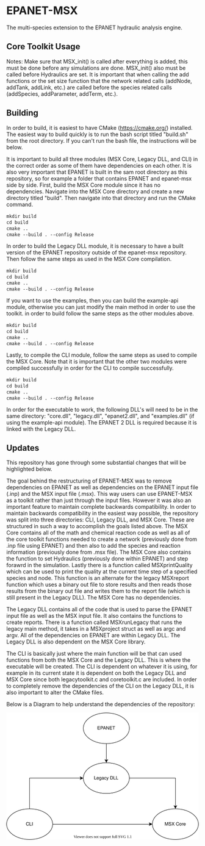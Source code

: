 # EPANET-MSX

The multi-species extension to the EPANET hydraulic analysis engine.

## Core Toolkit Usage
Notes:
Make sure that MSX_init() is called after everything is added, this must be done before
any simulations are done. MSX_init() also must be called before Hydraulics are set.
It is important that when calling the add functions or the set size function that
the network related calls (addNode, addTank, addLink, etc.) are called before the species
related calls (addSpecies, addParameter, addTerm, etc.).


## Building
In order to build, it is easiest to have CMake (https://cmake.org/) installed.
The easiest way to build quickly is to run the bash script titled "build.sh" from
the root directory. If you can't run the bash file, the instructions will be below.

It is important to build all three modules (MSX Core, Legacy DLL, and CLI) in the correct order
as some of them have dependencies on each other. It is also very important that EPANET is built
in the sam root directory as this repository, so for example a folder that contains EPANET and epanet-msx
side by side.
First, build the MSX Core module since it has no dependencies. Navigate into the MSX Core directory
and create a new directory titled "build". Then navigate into that directory and run the CMake command.
```
mkdir build
cd build
cmake ..
cmake --build . --config Release
```
In order to build the Legacy DLL module, it is necessary to have a built version of the EPANET
repository outside of the epanet-msx repository. Then follow the same steps as used in the MSX Core
compilation.
```
mkdir build
cd build
cmake ..
cmake --build . --config Release
```
If you want to use the examples, then you can build the example-api module, otherwise you can just modify
the main method in order to use the toolkit. in order to build follow the same steps as the other modules above.
```
mkdir build
cd build
cmake ..
cmake --build . --config Release
```

Lastly, to compile the CLI module, follow the same steps as used to compile the MSX Core. Note that it is
important that the other two modules were compiled successfully in order for the CLI to compile successfully.
```
mkdir build
cd build
cmake ..
cmake --build . --config Release
```

In order for the executable to work, the following DLL's will need to be in the same directory: "core.dll",
"legacy.dll", "epanet2.dll", and "examples.dll" (if using the example-api module). The EPANET 2 DLL is required because it is linked with the Legacy DLL.

## Updates
This repository has gone through some substantial changes that will be highlighted below.

The goal behind the restructuring of EPANET-MSX was to remove dependencies on EPANET as well as dependencies
on the EPANET input file (.inp) and the MSX input file (.msx). This way users can use
EPANET-MSX as a toolkit rather than just through the input files. However it was also an important
feature to maintain complete backwards compatibility.
In order to maintain backwards compatibility in the easiest way possible, the repository was split into
three directories: CLI, Legacy DLL, and MSX Core.
These are structured in such a way to accomplish the goals listed above. 
The MSX Core contains all of the math and chemical reaction code as well as all of the core toolkit
functions needed to create a network (previously done from .inp file using EPANET) and then also to add the species and
reaction information (previously done from .msx file). The MSX Core also contains the function to set
Hydraulics (previously done within EPANET) and step forawrd in the simulation. Lastly there is a function called MSXprintQuality
which can be used to print the quality at the current time step of a specified species and node. This function is an alternate
for the legacy MSXreport function which uses a binary out file to store results and then reads those results from the binary
out file and writes them to the report file (which is still present in the Legacy DLL).
The MSX Core has no dependencies.

The Legacy DLL contains all of the code that is used to parse the EPANET input file as well as the MSX
input file. It also contains the functions to create reports. There is a function called MSXrunLegacy that runs the legacy
main method, it takes in a MSXproject struct as well as argc and argv. All of the dependencies on EPANET are within Legacy DLL.
The Legacy DLL is also dependent on the MSX Core library.

The CLI  is basically just where the main function will be that can used functions from both the MSX Core and the Legacy DLL.
This is where the executable will be created.
The CLI is dependent on whatever it is using, for example in its current state it is dependent on both the Legacy DLL and
MSX Core since both legacytoolkit.c and coretoolkit.c are included.
In order to completely remove the dependencies of the CLI on the Legacy DLL, it is also important to alter the CMake files.

Below is a Diagram to help understand the dependencies of the repository:

![MSXstructure.svg](MSXstructure.svg)